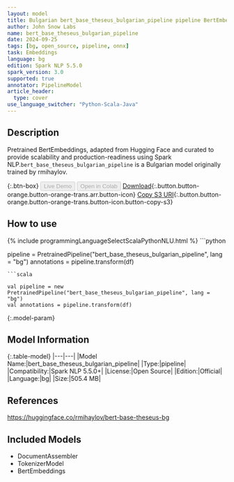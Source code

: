 ```yaml
---
layout: model
title: Bulgarian bert_base_theseus_bulgarian_pipeline pipeline BertEmbeddings from rmihaylov
author: John Snow Labs
name: bert_base_theseus_bulgarian_pipeline
date: 2024-09-25
tags: [bg, open_source, pipeline, onnx]
task: Embeddings
language: bg
edition: Spark NLP 5.5.0
spark_version: 3.0
supported: true
annotator: PipelineModel
article_header:
  type: cover
use_language_switcher: "Python-Scala-Java"
---
```


## Description

Pretrained BertEmbeddings, adapted from Hugging Face and curated to provide scalability and production-readiness using Spark NLP.`bert_base_theseus_bulgarian_pipeline` is a Bulgarian model originally trained by rmihaylov.

{:.btn-box}
<button class="button button-orange" disabled>Live Demo</button>
<button class="button button-orange" disabled>Open in Colab</button>
[Download](https://s3.amazonaws.com/auxdata.johnsnowlabs.com/public/models/bert_base_theseus_bulgarian_pipeline_bg_5.5.0_3.0_1727258359737.zip){:.button.button-orange.button-orange-trans.arr.button-icon}
[Copy S3 URI](s3://auxdata.johnsnowlabs.com/public/models/bert_base_theseus_bulgarian_pipeline_bg_5.5.0_3.0_1727258359737.zip){:.button.button-orange.button-orange-trans.button-icon.button-copy-s3}

## How to use



<div class="tabs-box" markdown="1">
{% include programmingLanguageSelectScalaPythonNLU.html %}
```python

pipeline = PretrainedPipeline("bert_base_theseus_bulgarian_pipeline", lang = "bg")
annotations =  pipeline.transform(df)   

```
```scala

val pipeline = new PretrainedPipeline("bert_base_theseus_bulgarian_pipeline", lang = "bg")
val annotations = pipeline.transform(df)

```
</div>

{:.model-param}
## Model Information

{:.table-model}
|---|---|
|Model Name:|bert_base_theseus_bulgarian_pipeline|
|Type:|pipeline|
|Compatibility:|Spark NLP 5.5.0+|
|License:|Open Source|
|Edition:|Official|
|Language:|bg|
|Size:|505.4 MB|

## References

https://huggingface.co/rmihaylov/bert-base-theseus-bg

## Included Models

- DocumentAssembler
- TokenizerModel
- BertEmbeddings